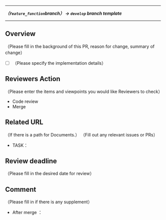 ----

_**（`feature_function`branch） → `develop` branch template**_

----
 ## Overview
 （Please fill in the background of this PR, reason for change, summary of change）
 - [ ] （Please specify the implementation details）

 ## Reviewers Action
 （Please enter the items and viewpoints you would like Reviewers to check）
 - Code review
 - Merge

 ## Related URL
 （If there is a path for Documents.）
 （Fill out any relevant issues or PRs）
 - TASK：

 ## Review deadline
 （Please fill in the desired date for review）

 ## Comment
 （Please fill in if there is any supplement）
 - After merge ：